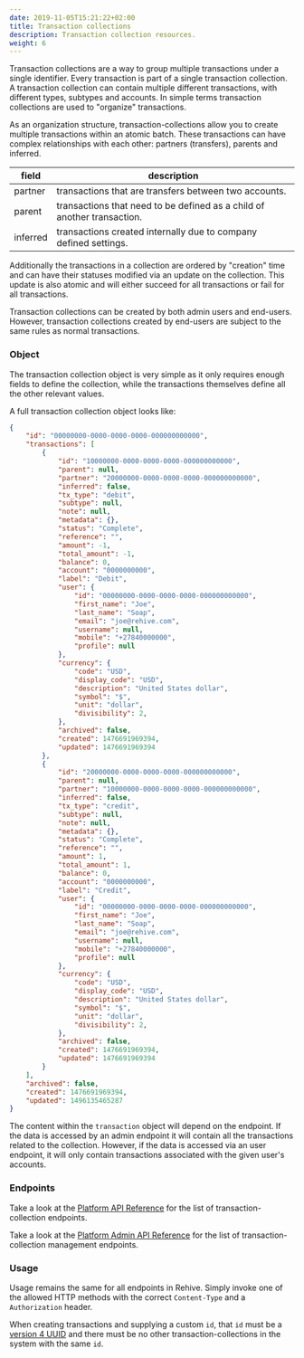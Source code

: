 ```yaml
---
date: 2019-11-05T15:21:22+02:00
title: Transaction collections
description: Transaction collection resources.
weight: 6
---
```


Transaction collections are a way to group multiple transactions under a single identifier. Every transaction is part of a single transaction collection. A transaction collection can contain multiple different transactions, with different types, subtypes and accounts. In simple terms transaction collections are used to "organize" transactions.

As an organization structure, transaction-collections allow you to create multiple transactions within an atomic batch. These transactions can have complex relationships with each other: partners (transfers), parents and inferred.

field | description
---|---
partner | transactions that are transfers between two accounts.
parent | transactions that need to be defined as a child of another transaction.
inferred | transactions created internally due to company defined settings.

Additionally the transactions in a collection are ordered by "creation" time and can have their statuses modified via an update on the collection. This update is also atomic and will either succeed for all transactions or fail for all transactions.

Transaction collections can be created by both admin users and end-users. However, transaction collections created by end-users are subject to the same rules as normal transactions.

### Object

The transaction collection object is very simple as it only requires enough fields to define the collection, while the transactions themselves define all the other relevant values.

A full transaction collection object looks like:

```json
{
    "id": "00000000-0000-0000-0000-000000000000",
    "transactions": [
        {
            "id": "10000000-0000-0000-0000-000000000000",
            "parent": null,
            "partner": "20000000-0000-0000-0000-000000000000",
            "inferred": false,
            "tx_type": "debit",
            "subtype": null,
            "note": null,
            "metadata": {},
            "status": "Complete",
            "reference": "",
            "amount": -1,
            "total_amount": -1,
            "balance": 0,
            "account": "0000000000",
            "label": "Debit",
            "user": {
                "id": "00000000-0000-0000-0000-000000000000",
                "first_name": "Joe",
                "last_name": "Soap",
                "email": "joe@rehive.com",
                "username": null,
                "mobile": "+27840000000",
                "profile": null
            },
            "currency": {
                "code": "USD",
                "display_code": "USD",
                "description": "United States dollar",
                "symbol": "$",
                "unit": "dollar",
                "divisibility": 2,
            },
            "archived": false,
            "created": 1476691969394,
            "updated": 1476691969394
        },
        {
            "id": "20000000-0000-0000-0000-000000000000",
            "parent": null,
            "partner": "10000000-0000-0000-0000-000000000000",
            "inferred": false,
            "tx_type": "credit",
            "subtype": null,
            "note": null,
            "metadata": {},
            "status": "Complete",
            "reference": "",
            "amount": 1,
            "total_amount": 1,
            "balance": 0,
            "account": "0000000000",
            "label": "Credit",
            "user": {
                "id": "00000000-0000-0000-0000-000000000000",
                "first_name": "Joe",
                "last_name": "Soap",
                "email": "joe@rehive.com",
                "username": null,
                "mobile": "+27840000000",
                "profile": null
            },
            "currency": {
                "code": "USD",
                "display_code": "USD",
                "description": "United States dollar",
                "symbol": "$",
                "unit": "dollar",
                "divisibility": 2,
            },
            "archived": false,
            "created": 1476691969394,
            "updated": 1476691969394
        }
    ],
    "archived": false,
    "created": 1476691969394,
    "updated": 1496135465287
}
```

The content within the `transaction` object will depend on the endpoint. If the data is accessed by an admin endpoint it will contain all the transactions related to the collection. However, if the data is accessed via an user endpoint, it will only contain transactions associated with the given user's accounts.

### Endpoints

Take a look at the [Platform API Reference](REPLACE) for the list of transaction-collection endpoints.

Take a look at the [Platform Admin API Reference](REPLACE) for the list of transaction-collection management endpoints.

### Usage

Usage remains the same for all endpoints in Rehive. Simply invoke one of the allowed HTTP methods with the correct `Content-Type` and a `Authorization` header.

When creating transactions and supplying a custom `id`, that `id` must be a [version 4 UUID](https://en.wikipedia.org/wiki/Universally_unique_identifier) and there must be no other transaction-collections in the system with the same `id`.
